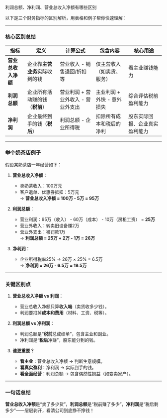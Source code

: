 
利润总额、净利润、营业总收入净额有哪些区别

以下是三个财务指标的区别解析，用表格和例子帮你快速理解：

---

### **核心区别总结**
| 指标               | 定义                          | 计算公式                          | 包含内容                  | 核心用途                  |
|--------------------|-----------------------------|---------------------------------|-----------------------|-------------------------|
| **营业总收入净额** | 企业靠**主营业务**实际收到的钱       | 营业收入 - 销售退回/折扣等          | 仅主营收入（如卖货、服务）     | 看主业赚钱能力               |
| **利润总额**       | 企业所有活动赚的钱（**税前**）       | 营业利润 + 营业外收入 - 营业外支出    | 主业利润 + 外快 - 意外损失   | 综合评估税前盈利能力           |
| **净利润**         | 企业最终到手的钱（**税后**）        | 利润总额 - 企业所得税              | 扣除所有成本和税后的净利      | 股东实际回报、企业真实盈利能力      |

---

### **举个奶茶店例子**  
假设某奶茶店一年经营如下：  
1. **营业总收入净额**：  
   - 卖奶茶收入：100万元  
   - 客户退单、优惠券抵扣：5万元  
   → **营业总收入净额 = 100万 - 5万 = 95万**  

2. **利润总额**：  
   - 营业利润：95万（收入） - 60万（成本） - 10万（房租工资） = **25万**  
   - 营业外收入：转卖旧设备赚2万  
   - 营业外支出：被罚款1万  
   → **利润总额 = 25万 + 2万 - 1万 = 26万**  

3. **净利润**：  
   - 企业所得税率25% → 26万 × 25% = 6.5万  
   → **净利润 = 26万 - 6.5万 = 19.5万**  

---

### **关键区别点**  
1. **营业总收入净额 vs 利润**：  
   - 营业总收入净额只算**收入端**（卖货收多少钱）。  
   - 利润要扣掉**成本和费用**（材料、工资、税等）。  

2. **利润总额 vs 净利润**：  
   - 利润总额是“**税前**总成绩单”，包含主业和副业。  
   - 净利润是“**税后**净赚”，股东能分到的钱。  

3. **谁更重要？**  
   - **看主业**：营业总收入净额 → 判断生意规模。  
   - **看真实盈利**：净利润 → 实际到手的钱。  
   - **看全面经营**：利润总额 → 包含偶然性损益（如变卖家产）。  

---

### **一句话总结**  
**营业总收入净额**是“卖了多少货”，**利润总额**是“税前赚了多少”，**净利润**是“税后剩多少”——层层剥开，看清公司到底挣不挣钱！